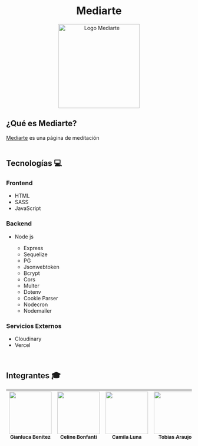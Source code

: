 <h1 align="center">
  Mediarte
</h1>

<p align="center">
  <img width="220" height="228" alt="Logo Mediarte" src="https://github.com/user-attachments/assets/29f7ea95-16d7-4fb1-9d69-fc15b5f5baa8">
</p>

## ¿Qué es Mediarte?

[Mediarte](https://mediarte.vercel.app) es una página de meditación
<br><br>

## Tecnologías :computer:
<div>
  <h3>Frontend</h3>
  <ul>
    <li>HTML</li>
    <li>SASS</li>
    <li>JavaScript</li>
  </ul>
  <h3>Backend</h3>
  <ul>
    <li>Node js</li>
    <ul>
      <li>Express</li>
      <li>Sequelize</li>
      <li>PG</li>
      <li>Jsonwebtoken</li>
      <li>Bcrypt</li>
      <li>Cors</li>
      <li>Multer</li>
      <li>Dotenv</li>
      <li>Cookie Parser</li>
      <li>Nodecron</li>
      <li>Nodemailer</li>
    </ul>
  </ul>
  <h3>Servicios Externos</h3>
  <ul>
    <li>Cloudinary</li>
    <li>Vercel</li>
  </ul>
</div>
<br>

## Integrantes :mortar_board:

<div align="center">

| [<img src="https://avatars.githubusercontent.com/u/166168478?v=4" width=115><br><sub>Gianluca Benítez</sub>](https://github.com/GianlucaBenitez) | [<img src="https://avatars.githubusercontent.com/u/121590933?v=4" width=115><br><sub>Celine Bonfanti</sub>](https://github.com/celipomi) | [<img src="https://avatars.githubusercontent.com/u/164538922?v=4" width=115><br><sub>Camila Luna</sub>](https://github.com/misaprostol) | [<img src="https://avatars.githubusercontent.com/u/166183514?v=4" width=115><br><sub>Tobias Araujo</sub>](https://github.com/toarauj) |
  | :---: | :---: | :---: | :---: |

</div>
<br><br>
